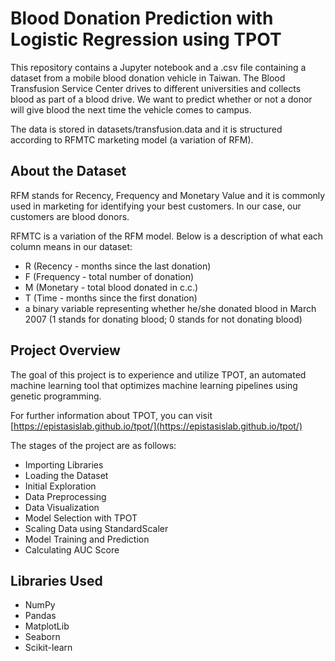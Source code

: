 # Blood Donation Prediction with Logistic Regression using TPOT  

This repository contains a Jupyter notebook and a .csv file containing a dataset from a mobile blood donation vehicle in Taiwan. The Blood Transfusion Service Center drives to different universities and collects blood as part of a blood drive. We want to predict whether or not a donor will give blood the next time the vehicle comes to campus.  
 
The data is stored in datasets/transfusion.data and it is structured according to RFMTC marketing model (a variation of RFM).

## About the Dataset

RFM stands for Recency, Frequency and Monetary Value and it is commonly used in marketing for identifying your best customers. In our case, our customers are blood donors.

RFMTC is a variation of the RFM model. Below is a description of what each column means in our dataset:

- R (Recency - months since the last donation)
- F (Frequency - total number of donation)
- M (Monetary - total blood donated in c.c.)
- T (Time - months since the first donation)
- a binary variable representing whether he/she donated blood in March 2007 (1 stands for donating blood; 0 stands for not donating blood)

## Project Overview

The goal of this project is to experience and utilize TPOT, an automated machine learning tool that optimizes machine learning pipelines using genetic programming.  

For further information about TPOT, you can visit [https://epistasislab.github.io/tpot/](https://epistasislab.github.io/tpot/)   

The stages of the project are as follows:
- Importing Libraries
- Loading the Dataset
- Initial Exploration
- Data Preprocessing
- Data Visualization
- Model Selection with TPOT
- Scaling Data using StandardScaler 
- Model Training and Prediction
- Calculating AUC Score

## Libraries Used

- NumPy
- Pandas
- MatplotLib
- Seaborn
- Scikit-learn



